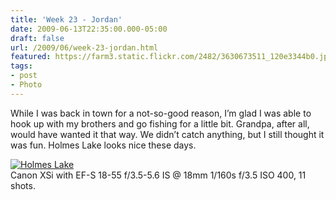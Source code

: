 ```yaml
---
title: 'Week 23 - Jordan'
date: 2009-06-13T22:35:00.000-05:00
draft: false
url: /2009/06/week-23-jordan.html
featured: https://farm3.static.flickr.com/2482/3630673511_120e3344b0.jpg
tags: 
- post
- Photo
---
```


While I was back in town for a not-so-good reason, I’m glad I was able to hook up with my brothers and go fishing for a little bit. Grandpa, after all, would have wanted it that way. We didn’t catch anything, but I still thought it was fun. Holmes Lake looks nice these days.

[![Holmes Lake](https://farm3.static.flickr.com/2482/3630673511_120e3344b0.jpg)](https://www.flickr.com/photos/jhofker/3630673511/ "Holmes Lake by jhofker, on Flickr")  
Canon XSi with EF-S 18-55 f/3.5-5.6 IS @ 18mm 1/160s f/3.5 ISO 400, 11 shots.